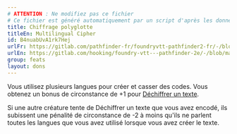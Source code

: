 ```yaml
---
# ATTENTION : Ne modifiez pas ce fichier
# Ce fichier est généré automatiquement par un script d'après les données du module Foundry VTT officiel et de sa traduction
title: Chiffrage polyglotte
titleEn: Multilingual Cipher
id: B4nuabUvA1rk7Hej
urlFr: https://gitlab.com/pathfinder-fr/foundryvtt-pathfinder2-fr/-/blob/master/data/feats/B4nuabUvA1rk7Hej.htm
urlEn: https://gitlab.com/hooking/foundry-vtt---pathfinder-2e/-/blob/master/packs/data/feats.db/multilingual-cipher.json
group: feats
layout: dons
---
```

Vous utilisez plusieurs langues pour créer et casser des codes. Vous obtenez un bonus de circonstance de +1 pour [Déchiffrer un texte](../actions/déchiffrer-un-texte.md).

Si une autre créature tente de Déchiffrer un texte que vous avez encodé, ils subissent une pénalité de circonstance de -2 à moins qu'ils ne parlent toutes les langues que vous avez utilisé lorsque vous avez créer le texte.


